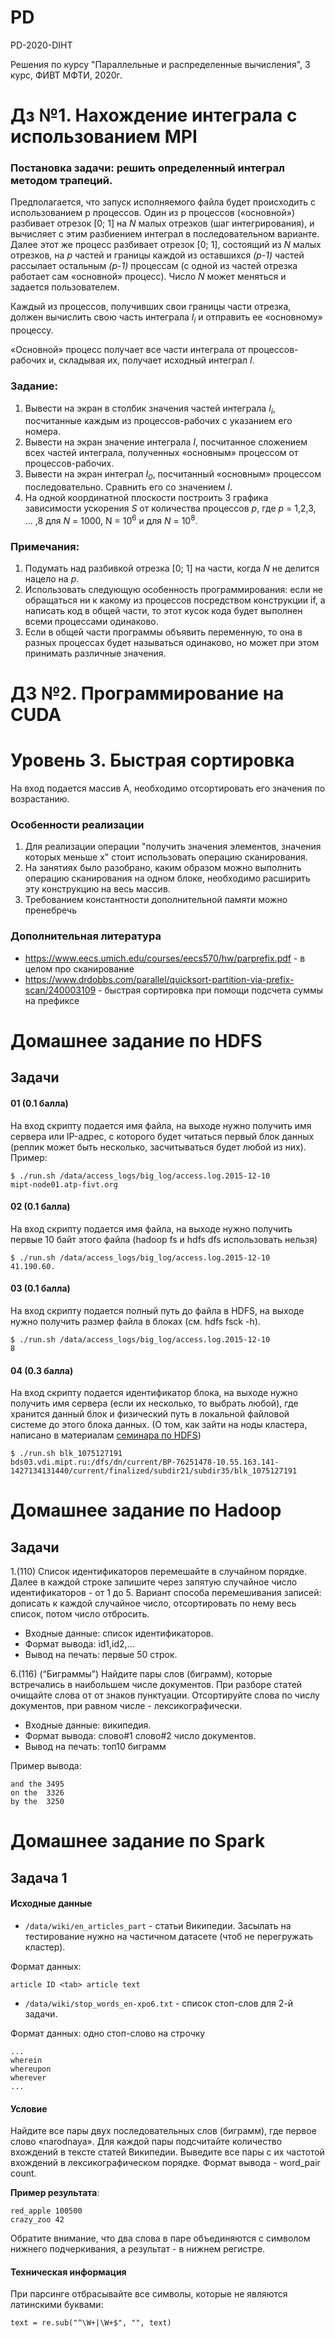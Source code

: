 # PD
PD-2020-DIHT 

Решения по курсу "Параллельные и распределенные вычисления", 3 курс, ФИВТ МФТИ, 2020г.

# Дз №1. Нахождение интеграла с использованием MPI

### Постановка задачи: решить определенный интеграл методом трапеций.

Предполагается, что запуск исполняемого файла будет происходить с использованием p процессов. 
Один из p процессов («основной») разбивает отрезок [0; 1] на _N_ малых отрезков (шаг интегрирования), 
и вычисляет с этим разбиением интеграл в последовательном варианте. Далее этот же процесс разбивает отрезок [0; 1], 
состоящий из _N_ малых отрезков, на _p_ частей и границы каждой из оставшихся _(p-1)_ частей рассылает остальным _(p-1)_ процессам 
(с одной из частей отрезка работает сам «основной» процесс). Число _N_ может меняться и задается пользователем.

Каждый из процессов, получивших свои границы части отрезка, должен вычислить свою часть интеграла _I<sub>i</sub>_ и отправить ее «основному» процессу.

«Основной» процесс получает все части интеграла от процессов-рабочих и, складывая их, получает исходный интеграл  _I_. 

### Задание:

1. Вывести на экран в столбик значения частей интеграла _I<sub>i</sub>_, посчитанные каждым из процессов-рабочих с указанием его номера.
2. Вывести на экран значение интеграла _I_, посчитанное сложением всех частей интеграла, полученных «основным» процессом от процессов-рабочих.
3. Вывести на экран интеграл _I<sub>0</sub>_, посчитанный «основным» процессом последовательно. Сравнить его со значением  _I_.
4. На одной координатной плоскости построить 3 графика зависимости ускорения _S_ от количества процессов _p_, где _p_ = 1,2,3, ... ,8 для _N_ = 1000, N = 10<sup>6</sup>  и для _N_ = 10<sup>8</sup>.

### Примечания:

1. Подумать над разбивкой отрезка [0; 1]  на части, когда _N_ не делится нацело на _p_.
2. Использовать следующую особенность программирования: если не обращаться ни к какому из процессов посредством конструкции if, а написать код в общей части, то этот кусок кода будет выполнен всеми процессами одинаково.
3. Если в общей части программы объявить переменную, то она в разных процессах будет называться одинаково, но может при этом принимать различные значения.

# ДЗ №2. Программирование на CUDA

# Уровень 3. Быстрая сортировка

На вход подается массив A, необходимо отсортировать его значения по возрастанию.

### Особенности реализации
1. Для реализации операции "получить значения элементов, значения которых меньше x" стоит использовать операцию сканирования.
2. На занятиях было разобрано, каким образом можно выполнить операцию сканирования на одном блоке, необходимо расширить эту конструкцию на весь массив.
3. Требованием константности дополнительной памяти можно пренебречь

### Дополнительная литература
* https://www.eecs.umich.edu/courses/eecs570/hw/parprefix.pdf - в целом про сканирование
* https://www.drdobbs.com/parallel/quicksort-partition-via-prefix-scan/240003109 - быстрая сортировка при помощи подсчета суммы на префиксе

# Домашнее задание по HDFS

## Задачи

#### 01 (0.1 балла)
На вход скрипту подается имя файла, на выходе нужно получить имя сервера или IP-адрес, с которого будет читаться первый блок данных (реплик может быть несколько, засчитываться будет любой из них). Пример:

	$ ./run.sh /data/access_logs/big_log/access.log.2015-12-10
	mipt-node01.atp-fivt.org

#### 02 (0.1 балла)
На вход скрипту подается имя файла, на выходе нужно получить первые 10 байт этого файла (hadoop fs и hdfs dfs использовать нельзя)

	$ ./run.sh /data/access_logs/big_log/access.log.2015-12-10
	41.190.60.

#### 03 (0.1 балла)
На вход скрипту подается полный путь до файла в HDFS, на выходе нужно получить размер файла в блоках (см. hdfs fsck -h).

	$ ./run.sh /data/access_logs/big_log/access.log.2015-12-10	
	8

#### 04 (0.3 балла)

На вход скрипту подается идентификатор блока, на выходе нужно получить имя сервера (если их несколько, то выбрать любой), где хранится данный блок и физический путь в локальной файловой системе до этого блока данных. (О том, как зайти на ноды кластера, написано в материалам [cеминара по HDFS](/distribute/practice/01-hdfs.md))

	$ ./run.sh blk_1075127191
	bds03.vdi.mipt.ru:/dfs/dn/current/BP-76251478-10.55.163.141-1427134131440/current/finalized/subdir21/subdir35/blk_1075127191
 
# Домашнее задание по Hadoop

## Задачи
 
1.(110) Список идентификаторов перемешайте в случайном порядке. Далее в каждой строке запишите через запятую случайное число идентификаторов - от 1 до 5.
Вариант способа перемешивания записей: дописать к каждой случайное число, отсортировать по нему весь список, потом число отбросить.
* Входные данные: список идентификаторов.
* Формат вывода: id1,id2,...
* Вывод на печать: первые 50 строк.

6.(116) (“Биграммы”) Найдите пары слов (биграмм), которые встречались в наибольшем числе документов. При разборе статей очищайте слова от от знаков пунктуации. Отсортируйте слова по числу документов, при равном числе - лексикографически.
* Входные данные: википедия.
* Формат вывода: слово#1 слово#2 <tab> число документов.
* Вывод на печать: топ10 биграмм

Пример вывода:
```
and the	3495
on the	3326
by the	3250
```

# Домашнее задание по Spark
## Задача 1

#### Исходные данные

* `/data/wiki/en_articles_part` - статьи Википедии. Засылать на тестирование нужно на частичном датасете (чтоб не перегружать кластер).

Формат данных:
```
article ID <tab> article text
```
* `/data/wiki/stop_words_en-xpo6.txt` - список стоп-слов для 2-й задачи.

Формат данных: одно стоп-слово на строчку
```
...
wherein
whereupon
wherever
...
```
#### Условие
Найдите все пары двух последовательных слов (биграмм), где первое слово «narodnaya». Для каждой пары подсчитайте количество вхождений в тексте статей Википедии. Выведите все пары с их частотой вхождений в лексикографическом порядке. Формат вывода - word_pair <tab> count.

**Пример результата**:
```
red_apple 100500
crazy_zoo 42
```
Обратите внимание, что два слова в паре объединяются с символом нижнего подчеркивания, а результат - в нижнем регистре.

#### Техническая информация
При парсинге отбрасывайте все символы, которые не являются латинскими буквами:
```
text = re.sub("^\W+|\W+$", "", text)
```
